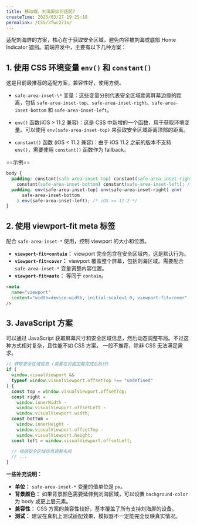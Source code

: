 ```yaml
---
title: 移动端，刘海屏如何适配?
createTime: 2025/03/27 19:25:18
permalink: /CSS/3fwc271o/
---
```


适配刘海屏的方案，核心在于获取安全区域，避免内容被刘海或底部 Home Indicator 遮挡。前端开发中，主要有以下几种方案：

## 1. 使用 CSS 环境变量 `env()` 和 `constant()`

这是目前最推荐的适配方案，兼容性好，使用方便。

- `safe-area-inset-\*` 变量：这些变量分别代表安全区域距离屏幕边缘的距离，包括 `safe-area-inset-top`、`safe-area-inset-right`、`safe-area-inset-bottom` 和 `safe-area-inset-left`。

- `env()` 函数(iOS > 11.2 兼容)：这是 CSS 中新增的一个函数，用于获取环境变量。可以使用 `env(safe-area-inset-top)` 来获取安全区域距离顶部的距离。

- `constant()` 函数 (iOS < 11.2 兼容)：由于 iOS 11.2 之前的版本不支持 `env()`，需要使用 `constant()` 函数作为 fallback。

==示例==

```css
body {
  padding: constant(safe-area-inset-top) constant(safe-area-inset-right)
    constant(safe-area-inset-bottom) constant(safe-area-inset-left); /* iOS < 11.2 */
  padding: env(safe-area-inset-top) env(safe-area-inset-right) env(
      safe-area-inset-bottom
    ) env(safe-area-inset-left); /* iOS >= 11.2 */
}
```

## 2. 使用 viewport-fit meta 标签

配合 `safe-area-inset-*` 使用，控制 viewport 的大小和位置。

- **`viewport-fit=contain`：** viewport 完全包含在安全区域内，这是默认行为。
- **`viewport-fit=cover`：** viewport 覆盖整个屏幕，包括刘海区域。需要配合 `safe-area-inset-*` 变量调整内容位置。
- **`viewport-fit=auto`：** 等同于 `contain`。

```html
<meta
  name="viewport"
  content="width=device-width, initial-scale=1.0, viewport-fit=cover"
/>
```

## 3. JavaScript 方案

可以通过 JavaScript 获取屏幕尺寸和安全区域信息，然后动态调整布局。不过这种方式相对复杂，且性能不如 CSS 方案。 一般不推荐，除非 CSS 无法满足需求。

```javascript
// 获取安全区域信息 (需要在页面加载完成后执行)
if (
  window.visualViewport &&
  typeof window.visualViewport.offsetTop !== "undefined"
) {
  const top = window.visualViewport.offsetTop;
  const right =
    window.innerWidth -
    window.visualViewport.offsetLeft -
    window.visualViewport.width;
  const bottom =
    window.innerHeight -
    window.visualViewport.offsetTop -
    window.visualViewport.height;
  const left = window.visualViewport.offsetLeft;

  // 根据安全区域信息调整布局
  // ...
}
```

**一些补充说明：**

- **单位：** `safe-area-inset-*` 变量的值单位是 `px`。
- **背景颜色：** 如果背景颜色需要延伸到刘海区域，可以设置 `background-color` 为 body 或更上层元素。
- **兼容性：** CSS 方案的兼容性较好，基本覆盖了所有支持刘海屏的设备。
- **测试：** 建议在真机上测试适配效果，模拟器不一定能完全反映真实情况。
